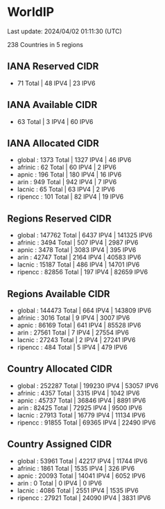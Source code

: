 # WorldIP

Last update: 2024/04/02 01:11:30 (UTC)

238 Countries in 5 regions

## IANA Reserved CIDR

- 71 Total | 48 IPV4 | 23 IPV6

## IANA Available CIDR

- 63 Total | 3 IPV4 | 60 IPV6

## IANA Allocated CIDR

- global : 1373 Total | 1327 IPV4 | 46 IPV6
- afrinic : 62 Total | 60 IPV4 | 2 IPV6
- apnic : 196 Total | 180 IPV4 | 16 IPV6
- arin : 949 Total | 942 IPV4 | 7 IPV6
- lacnic : 65 Total | 63 IPV4 | 2 IPV6
- ripencc : 101 Total | 82 IPV4 | 19 IPV6

## Regions Reserved CIDR

- global : 147762 Total | 6437 IPV4 | 141325 IPV6
- afrinic : 3494 Total | 507 IPV4 | 2987 IPV6
- apnic : 3478 Total | 3083 IPV4 | 395 IPV6
- arin : 42747 Total | 2164 IPV4 | 40583 IPV6
- lacnic : 15187 Total | 486 IPV4 | 14701 IPV6
- ripencc : 82856 Total | 197 IPV4 | 82659 IPV6

## Regions Available CIDR

- global : 144473 Total | 664 IPV4 | 143809 IPV6
- afrinic : 3016 Total | 9 IPV4 | 3007 IPV6
- apnic : 86169 Total | 641 IPV4 | 85528 IPV6
- arin : 27561 Total | 7 IPV4 | 27554 IPV6
- lacnic : 27243 Total | 2 IPV4 | 27241 IPV6
- ripencc : 484 Total | 5 IPV4 | 479 IPV6

## Country Allocated CIDR

- global : 252287 Total | 199230 IPV4 | 53057 IPV6
- afrinic : 4357 Total | 3315 IPV4 | 1042 IPV6
- apnic : 45737 Total | 36846 IPV4 | 8891 IPV6
- arin : 82425 Total | 72925 IPV4 | 9500 IPV6
- lacnic : 27913 Total | 16779 IPV4 | 11134 IPV6
- ripencc : 91855 Total | 69365 IPV4 | 22490 IPV6

## Country Assigned CIDR

- global : 53961 Total | 42217 IPV4 | 11744 IPV6
- afrinic : 1861 Total | 1535 IPV4 | 326 IPV6
- apnic : 20093 Total | 14041 IPV4 | 6052 IPV6
- arin : 0 Total | 0 IPV4 | 0 IPV6
- lacnic : 4086 Total | 2551 IPV4 | 1535 IPV6
- ripencc : 27921 Total | 24090 IPV4 | 3831 IPV6
